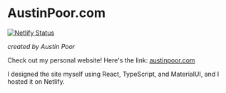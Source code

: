 # AustinPoor.com

[![Netlify Status](https://api.netlify.com/api/v1/badges/9d2d00af-2dd1-4923-9fb5-fff8a875c043/deploy-status)](https://app.netlify.com/sites/austinpoor-dot-com/deploys)

_created by Austin Poor_

Check out my personal website! Here's the link: [austinpoor.com](https://austinpoor.com)

I designed the site myself using React, TypeScript, and MaterialUI, and I hosted it on Netlify.

